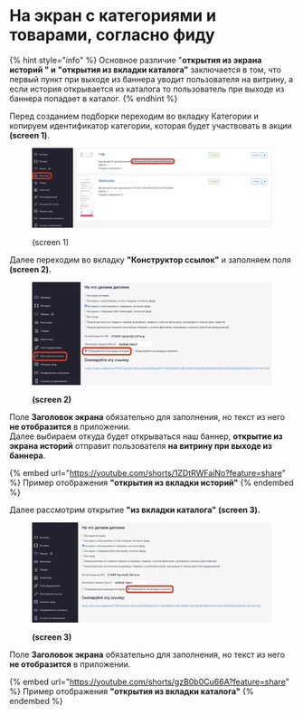 # На экран с категориями и товарами, согласно фиду

{% hint style="info" %}
Основное различие "**открытия из экрана историй " и** **"открытия из вкладки каталога"** заключается в том, что первый пункт при выходе из баннера уводит пользователя на витрину, а если история открывается из каталога то пользователь при выходе из баннера попадает в каталог.
{% endhint %}

Перед созданием подборки переходим во вкладку Категории и копируем идентификатор категории, которая будет участвовать в акции **(screen 1)**.

<figure><img src="../../../.gitbook/assets/Снимок экрана 2022-11-03 в 10.48.03.png" alt=""><figcaption><p>(screen 1)</p></figcaption></figure>

Далее переходим во вкладку **"Конструктор ссылок"** и заполняем поля **(screen 2).**

<figure><img src="../../../.gitbook/assets/Снимок экрана 2022-11-03 в 10.49.24 (1).png" alt=""><figcaption><p><strong>(screen 2)</strong></p></figcaption></figure>

Поле **Заголовок экрана** обязательно для заполнения, но текст из него **не отобразится** в приложении.\
Далее выбираем откуда будет открываться наш баннер, **открытие из экрана историй** отправит пользователя **на витрину при выходе из баннера**.

{% embed url="https://youtube.com/shorts/1ZDtRWFaiNo?feature=share" %}
Пример отображения **"открытия из вкладки историй"**
{% endembed %}

Далее рассмотрим открытие **"из вкладки каталога" (screen 3).**

<figure><img src="../../../.gitbook/assets/Снимок экрана 2022-11-10 в 14.20.36.png" alt=""><figcaption><p><strong>(screen 3)</strong></p></figcaption></figure>

Поле **Заголовок экрана** обязательно для заполнения, но текст из него **не отобразится** в приложении.

{% embed url="https://youtube.com/shorts/gzB0b0Cu66A?feature=share" %}
Пример отображения **"открытия из вкладки каталога"**
{% endembed %}
